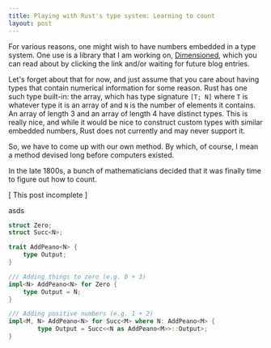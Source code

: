 ```yaml
---
title: Playing with Rust's type system: Learning to count
layout: post
---
```


For various reasons, one might wish to have numbers embedded in a type system. One use
is a library that I am working on, [Dimensioned](/dimensioned/), which
you can read about by clicking the link and/or waiting for future blog entries.

Let's forget about that for now, and just assume that you care about having types that
contain numerical information for some reason. Rust has one such type built-in: the
array, which has type signature `[T; N]` where `T` is whatever type it is an array of
and `N` is the number of elements it contains. An array of length 3 and an array of
length 4 have distinct types. This is really nice, and while it would be nice to
construct custom types with similar embedded numbers, Rust does not currently and may
never support it.

So, we have to come up with our own method. By which, of course, I mean a method devised
long before computers existed.

In the late 1800s, a bunch of mathematicians decided that it was finally time to figure
out how to count.


[ This post incomplete ]

asds


```rust
struct Zero;
struct Succ<N>;
```

```rust
trait AddPeano<N> {
    type Output;
}

/// Adding things to zero (e.g. 0 + 3)
impl<N> AddPeano<N> for Zero {
    type Output = N;
}

/// Adding positive numbers (e.g. 1 + 2)
impl<M, N> AddPeano<N> for Succ<M> where N: AddPeano<M> {
        type Output = Succ<<N as AddPeano<M>>::Output>;
}
```
